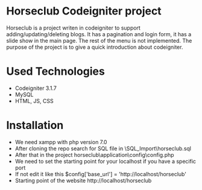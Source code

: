 # Horseclub Codeigniter project
Horseclub is a project writen in codeigniter to support adding/updating/deleting blogs.
It has a pagination and login form, it has a slide show in the main page.
The rest of the menu is not implemented.
The purpose of the project is to give a quick introduction about codeigniter. 
# Used Technologies
- Codeigniter 3.1.7
- MySQL
- HTML, JS, CSS
# Installation
- We need xampp with php version 7.0 
- After cloning the repo search for SQL file in \SQL_Import\horseclub.sql
- After that in the project horseclub\application\config\config.php 
- We need to set the starting point for your localhost if you have a specific port 
- If not edit it like this $config['base_url'] = 'http://localhost/horseclub'
- Starting point of the website http://localhost/horseclub

